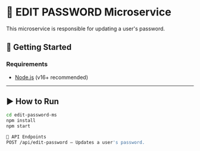 # 🔑 EDIT PASSWORD Microservice

This microservice is responsible for updating a user's password.

## 🚀 Getting Started

### Requirements

- [Node.js](https://nodejs.org/) (v16+ recommended)

---

## ▶️ How to Run

```bash
cd edit-password-ms
npm install
npm start

🔄 API Endpoints
POST /api/edit-password – Updates a user's password.